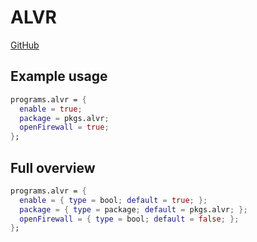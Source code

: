 # ALVR
[GitHub](https://github.com/alvr-org/alvr)

## Example usage
```nix
programs.alvr = {
  enable = true;
  package = pkgs.alvr;
  openFirewall = true;
};
```

## Full overview
```nix
programs.alvr = {
  enable = { type = bool; default = true; };
  package = { type = package; default = pkgs.alvr; };
  openFirewall = { type = bool; default = false; };
};
```
